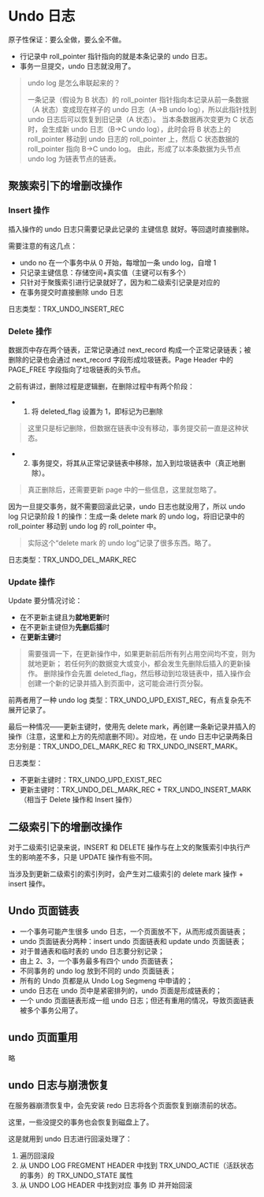 # Undo 日志

原子性保证：要么全做，要么全不做。

- 行记录中 roll_pointer 指针指向的就是本条记录的 undo 日志。
- 事务一旦提交，undo 日志就没用了。

> undo log 是怎么串联起来的？
> 
> 一条记录（假设为 B 状态）的 roll_pointer 指针指向本记录从前一条数据（A 状态）变成现在样子的 undo 日志（A->B undo log），所以此指针找到 undo 日志后可以恢复到旧记录（A 状态）。
> 当本条数据再次变更为 C 状态时，会生成新 undo 日志（B->C undo log），此时会将 B 状态上的 roll_pointer 移动到 undo 日志的 roll_pointer 上，然后 C 状态数据的 roll_pointer 指向 B->C undo log。
> 由此，形成了以本条数据为头节点 undo log 为链表节点的链表。

## 聚簇索引下的增删改操作

### Insert 操作

插入操作的 undo 日志只需要记录此记录的 主键信息 就好。等回退时直接删除。

需要注意的有这几点：
- undo no 在一个事务中从 0 开始，每增加一条 undo log，自增 1
- 只记录主键信息：存储空间+真实值（主键可以有多个）
- 只针对于聚簇索引进行记录就好了，因为和二级索引记录是对应的
- 在事务提交时直接删除 undo 日志

日志类型：TRX_UNDO_INSERT_REC

### Delete 操作

数据页中存在两个链表，正常记录通过 next_record 构成一个正常记录链表；被删除的记录也会通过 next_record 字段形成垃圾链表。Page Header 中的 PAGE_FREE 字段指向了垃圾链表的头节点。

之前有讲过，删除过程是逻辑删，在删除过程中有两个阶段：

- 1. 将 deleted_flag 设置为 1，即标记为已删除

> 这里只是标记删除，但数据在链表中没有移动，事务提交前一直是这种状态。

- 2. 事务提交，将其从正常记录链表中移除，加入到垃圾链表中（真正地删除）。

> 真正删除后，还需要更新 page 中的一些信息，这里就忽略了。

因为一旦提交事务，就不需要回滚此记录，undo 日志也就没用了，所以 undo log 只记录阶段 1 的操作：生成一条 delete mark 的 undo log，将旧记录中的 roll_pointer 移动到 undo log 的 roll_pointer 中。

> 实际这个“delete mark 的 undo log”记录了很多东西。略了。

日志类型：TRX_UNDO_DEL_MARK_REC

### Update 操作

Update 要分情况讨论：

- 在不更新主键且为**就地更新**时
- 在不更新主键但为**先删后插**时
- 在**更新主键**时

> 需要强调一下，在更新操作中，如果更新前后所有列占用空间均不变，则为就地更新；
> 若任何列的数据变大或变小，都会发生先删除后插入的更新操作。
> 删除操作会先置 deleted_flag，然后移动到垃圾链表中，插入操作会创建一个新的记录并插入到页面中，这可能会进行页分裂。

前两者用了一种 undo log 类型：TRX_UNDO_UPD_EXIST_REC，有点复杂先不展开记录了。

最后一种情况——更新主键时，使用先 delete mark，再创建一条新记录并插入的操作（注意，这里和上方的先彻底删不同）。对应地，在 undo 日志中记录两条日志分别是：TRX_UNDO_DEL_MARK_REC 和 TRX_UNDO_INSERT_MARK。

日志类型：
- 不更新主键时：TRX_UNDO_UPD_EXIST_REC
- 更新主键时：TRX_UNDO_DEL_MARK_REC + TRX_UNDO_INSERT_MARK （相当于 Delete 操作和 Insert 操作）

## 二级索引下的增删改操作

对于二级索引记录来说，INSERT 和 DELETE 操作与在上文的聚簇索引中执行产生的影响差不多，只是 UPDATE 操作有些不同。

当涉及到更新二级索引的索引列时，会产生对二级索引的 delete mark 操作 + insert 操作。

## Undo 页面链表

- 一个事务可能产生很多 undo 日志，一个页面放不下，从而形成页面链表；
- undo 页面链表分两种：insert undo 页面链表和 update undo 页面链表；
- 对于普通表和临时表的 undo 日志要分别记录；
- 由上 2、3，一个事务最多有四个 undo 页面链表；
- 不同事务的 undo log 放到不同的 undo 页面链表；
- 所有的 Undo 页都是从 Undo Log Segmeng 中申请的；
- undo 日志在 undo 页中是紧密排列的，undo 页面是形成链表的；
- 一个 undo 页面链表形成一组 undo 日志；但还有重用的情况，导致页面链表被多个事务公用了。

## undo 页面重用

略

## undo 日志与崩溃恢复

在服务器崩溃恢复中，会先安装 redo 日志将各个页面恢复到崩溃前的状态。

这里，一些没提交的事务也会恢复到磁盘上了。

这是就用到 undo 日志进行回滚处理了：

1. 遍历回滚段
2. 从 UNDO LOG FREGMENT HEADER 中找到 TRX_UNDO_ACTIE（活跃状态的事务）的 TRX_UNDO_STATE 属性
3. 从 UNDO LOG HEADER 中找到对应 事务 ID 并开始回滚